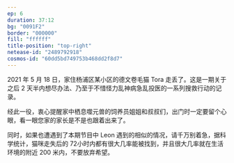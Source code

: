 ```yaml
---
ep: 6
duration: 37:12
bg: "0091F2"
border: "000000"
fill: "ffffff"
title-position: "top-right"
netease-id: "2489792918"
cosmos-id: "60dd5bd749753b468dd2f8d7"
---
```

2021 年 5 月 18 日，家住杨浦区某小区的德文卷毛猫 Tora 走丢了。这是一期关于之后 2 天半内想尽办法、乃至于不惜怪力乱神病急乱投医的一系列搜救行动的记录。

经此一役，衷心提醒家中栖息噬元兽的饲养员姐姐和叔叔们，出门时一定要留个心眼，看一眼您家的家长是不是也跟着出来了。

同时，如果也遭遇到了本期节目中 Leon 遇到的相似的情况，请千万别着急，据科学统计，猫咪走失后的 72小时内都有很大几率能被找到，并且很大几率就在生活环境的附近 200 米内，不要放弃希望。
